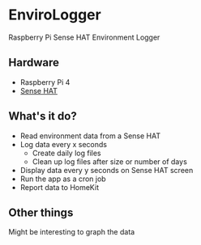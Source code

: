 # EnviroLogger

Raspberry Pi Sense HAT Environment Logger

## Hardware

- Raspberry Pi 4
- [Sense HAT](https://www.raspberrypi.com/products/sense-hat/)

## What's it do?

- Read environment data from a Sense HAT
- Log data every x seconds
    - Create daily log files
    - Clean up log files after size or number of days
- Display data every y seconds on Sense HAT screen
- Run the app as a cron job
- Report data to HomeKit

## Other things

Might be interesting to graph the data
